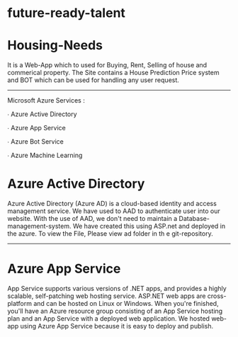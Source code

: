 # future-ready-talent

# Housing-Needs

  It is a Web-App which to used for Buying, Rent, Selling of house and commerical property. The Site contains a House Prediction Price system and BOT which can be used for handling any user request.
  
------------------

Microsoft Azure Services :

∙ Azure Active Directory 

∙ Azure App Service

∙ Azure Bot Service

∙ Azure Machine Learning

# Azure Active Directory
  Azure Active Directory (Azure AD) is a cloud-based identity and access management service. We have used to AAD to authenticate user into our website. With the use of AAD, we don't need to maintain a Database-management-system. We have created this using ASP.net and deployed in the azure. To view the File, Please view ad folder in th e git-repository.  
  
------------------
  
# Azure App Service
   App Service supports various versions of .NET apps, and provides a highly scalable, self-patching web hosting service. ASP.NET web apps are cross-platform and can be hosted on Linux or Windows. When you're finished, you'll have an Azure resource group consisting of an App Service hosting plan and an App Service with a deployed web application. We hosted web-app using Azure App Service because it is easy to deploy and publish.
  


